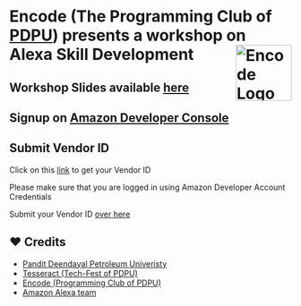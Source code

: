 # Encode (The Programming Club of [PDPU](https://pdpu.ac.in/)) presents a workshop on Alexa Skill Development<img src="https://tesseractpdpu.org/img/Encode.jpg" alt="Encode Logo" height="100" title="Site Logo" align="right" />

## Workshop Slides available [here](https://speakerdeck.com/nimeshs17/alexa-workshop-pdpu-2019) 

## Signup on [Amazon Developer Console](https://amzn.to/2NO8Vnc)

## Submit Vendor ID
 Click on this [link](https://amzn.to/33uW3ZC) to get your Vendor ID
 
 Please make sure that you are logged in using Amazon Developer Account Credentials 

 Submit your Vendor ID [over here](http://bit.ly/PDPUALEXAWP)


## ❤️ Credits

* [Pandit Deendayal Petroleum Univeristy](https://pdpu.ac.in/)
* [Tesseract (Tech-Fest of PDPU)](tesseractpdpu.org)
* [Encode (Programming Club of PDPU)](http://instagram.com/encode_pdpu)
* [Amazon Alexa team](https://alexa.amazon.com/)